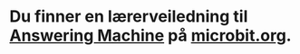# Du finner en lærerveiledning til [Answering Machine](https://www.microbit.co.uk/blocks/lessons/answering-machine/activity) på [microbit.org](https://www.microbit.co.uk/blocks/lessons/answering-machine).

